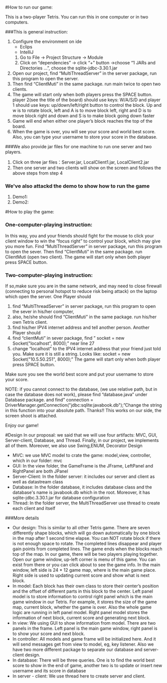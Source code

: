 




#How to run our game:

This is a two-player Tetris. You can run this in one computer or in two computers.

###This is general instruction:
1. Configure the environment on ide
   - Eclips
   - IntelliJ
   1. Go to File ->  Project Structure -> Module
   1. Click on “dependencies” -> click “+” button ->choose “1 JARs and Directories …”, choose the sqlite-jdbc-3.30.1.jar
1. Open our project, find “MultiThreadServer” in the server package, run this program to open the server.
1. Then find “ClientMuti” in the same package. run main twice to open two clients.
1. The game will start only when both players press the SPACE button.
  player 2(see the title of the board) should use keys: W/A/S/D and player 1 should use keys: up/down/left/right button to control the block. Up and w is to rotate block, left and A is to move block left, right and D is to move block right and down and S is to make block going down faster
1. Game will end when either one player’s block reaches the top of the board.
1. When the game is over, you will see your score and world best score. Also, you can type your username to store your score in the database.

###We also provide jar files for one machine to run one server and two players.
1. Click on three jar files：Server.jar, LocalClient1.jar, LocalClient2.jar
1. Then one server and two clients will show on the screen and follows the above steps from step 4
### We've also attackd the demo to show how to run the game
1. Demo1:
2. Demo2: 

#How to play the game:
### One-computer-playing instruction: 
In this way, you and your friends should fight for the mouse to click your client window to win the “focus right” to control your block, which may give you more fun.
Find “MultiThreadServer” in server package, run this program to open the sever. Then find “ClientMuti” in the same package. run ClientMuti (open two client). The game will start only when both player press SPACE button.

### Two-computer-playing instruction: 
If so,make sure you are in the same network, and may need to close firewall (connecting to personal hotspot to reduce risk being attack) on the laptop which open the server.
One Player should 
1. find “MultiThreadServer” in server package, run this program to open the sever in his/her computer, 
1. also, he/she should find “ClientMuti” in the same package. run his/her own Tetris client.
1. find his/her IPV4 internet address and tell another person. 
Another Player should 
1. find “clientMuti” in sever package, find ” socket = new Socket("localhost", 8000);”  near line 27
2. change “localhost” to the IPV4 internet address that your friend just told you. Make sure it is still a string. Looks like: socket = new Socket("10.5.50.251", 8000);”  The game will start only when both player press SPACE button.

Make sure you see the world best score and put your username to store your score.

NOTE: if you cannot connect to the database, (we use relative path, but in case the database does not work), please find “database.java” under Database package. and find” connection = DriverManager.getConnection("jdbc:sqlite:javabook.db");”Change the string in this function into your absolute path. Thanks!! This works on our side, the screen shoot is attached.

Enjoy our game!

#Design
In our proposal: we said that we will use four artifacts: MVC, GUI, Server-client, Database, and Thread. Finally, in our
project, we implements all of them. Moreover, we also use Swing,ENUM, Decorator Design

- MVC: we use MVC model to crate the game: model,view, controller, which in our folder: mvc
- GUI: In the view folder, the GameFrame is the JFrame, LeftPanel and RightPanel are both JPanel
- Server-Client:  In the folder server: it includes our server and client as well as datastream class
- Database: In the folder database, it includes database class and the database's name is javabook.db which in the root. 
  Moreover, it has sqlite-jdbc.3.30.1.jar for database configuration
- Thread: In the folder server, the MultiThreadServer use thread to create each client and itself

###More details
- Our design:
This is similar to all other Tetris game. There are seven differently shape blocks, which will go down automatically by one block in the map after 1 second time elapse. You can NOT rotate block if there is not enough space to rotate. The completed lines disappear and player gain points from completed lines. The game ends when the blocks reach top of the map. In our game, there will be two players playing together.
Open our game window, up-left corner is menu of this game. You can exist from there or you can click about to see the game info. In the main window, left side is 24 * 12 game map, where is the main game place. Right side is used to updating current score and show what is next block. 
-  In model:
  Each block has their own class to store their center’s position and the offset of different parts in this block to the center.
  Left panel model is to store information to control right panel which is the main game window in our Tetris. For example, it stores the size of the game map, current block, whether the game is over. Also the whole game logic are running in left panel model.
  Right panel model stores the information of next block, current score and generating next block.
-  In view:
  We using GUI to show information from model. There are two panels in the frame. Left panel is the main game window, right panel is to show your score and next block.
-  In controller:
  All models and game frame will be initialized here. And it will send messages get from view to model, eg, key listener.
  Also we have two more different package to separate our database and server-client design.
-  In database:
  There will be three queries. One is to find the world best score to show in the end of game, another two is to update or insert new username and its score in database
-  In server - client:
  We use thread here to create server and client.



